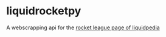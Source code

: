 # liquidrocketpy

A webscrapping api for the [rocket league page of liquidpedia](https://liquipedia.net/rocketleague/Main_Page)